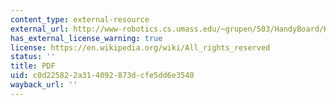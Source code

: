 ```yaml
---
content_type: external-resource
external_url: http://www-robotics.cs.umass.edu/~grupen/503/HandyBoard/HandyBoardManual.pdf
has_external_license_warning: true
license: https://en.wikipedia.org/wiki/All_rights_reserved
status: ''
title: PDF
uid: c0d22582-2a31-4092-873d-cfe5dd6e3540
wayback_url: ''
---
```

